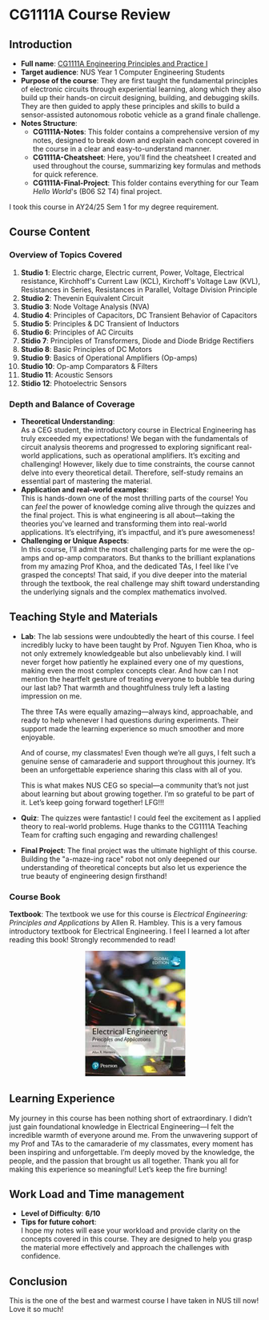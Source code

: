 # CG1111A Course Review
## Introduction
- **Full name**: [CG1111A Engineering Principles and Practice I](https://nusmods.com/courses/CG1111A/engineering-principles-and-practice-i)
- **Target audience**: NUS Year 1 Computer Engineering Students
- **Purpose of the course**: They are first taught the fundamental principles of electronic circuits through experiential learning, along which they also build up their hands-on circuit designing, building, and debugging skills. They are then guided to apply these principles and skills to build a sensor-assisted autonomous robotic vehicle as a grand finale challenge.
- **Notes Structure**:
  - **CG1111A-Notes**: This folder contains a comprehensive version of my notes, designed to break down and explain each concept covered in the course in a clear and easy-to-understand manner. 
  - **CG1111A-Cheatsheet**: Here, you'll find the cheatsheet I created and used throughout the course, summarizing key formulas and methods for quick reference.  
  - **CG1111A-Final-Project**: This folder contains everything for our Team *Hello World*'s (B06 S2 T4) final project.

I took this course in AY24/25 Sem 1 for my degree requirement.

## Course Content
### Overview of Topics Covered
1. **Studio 1**: Electric charge, Electric current, Power, Voltage, Electrical resistance, Kirchhoff's Current Law (KCL), Kirchoff's Voltage Law (KVL), Resistances in Series, Resistances in Parallel, Voltage Division Principle
2. **Studio 2**: Thevenin Equivalent Circuit
3. **Studio 3**: Node Voltage Analysis (NVA)
4. **Studio 4**: Principles of Capacitors, DC Transient Behavior of Capacitors
5. **Studio 5**: Principles & DC Transient of Inductors
6. **Studio 6**: Principles of AC Circuits
7. **Stidio 7**: Principles of Transformers, Diode and Diode Bridge Rectifiers
8. **Studio 8**: Basic Principles of DC Motors
9. **Studio 9**: Basics of Operational Amplifiers (Op-amps)
10. **Studio 10**: Op-amp Comparators & Filters
11. **Studio 11**: Acoustic Sensors
12. **Stidio 12**: Photoelectric Sensors

### Depth and Balance of Coverage
- **Theoretical Understanding**:  
  As a CEG student, the introductory course in Electrical Engineering has truly exceeded my expectations! We began with the fundamentals of circuit analysis theorems and progressed to exploring significant real-world applications, such as operational amplifiers. It’s exciting and challenging! However, likely due to time constraints, the course cannot delve into every theoretical detail. Therefore, self-study remains an essential part of mastering the material.
- **Application and real-world examples**:  
  This is hands-down one of the most thrilling parts of the course! You can *feel* the power of knowledge coming alive through the quizzes and the final project. This is what engineering is all about—taking the theories you've learned and transforming them into real-world applications. It’s electrifying, it’s impactful, and it’s pure awesomeness!
- **Challenging or Unique Aspects**:  
  In this course, I’ll admit the most challenging parts for me were the op-amps and op-amp comparators. But thanks to the brilliant explanations from my amazing Prof Khoa, and the dedicated TAs, I feel like I’ve grasped the concepts! That said, if you dive deeper into the material through the textbook, the real challenge may shift toward understanding the underlying signals and the complex mathematics involved.

## Teaching Style and Materials
- **Lab**:
  The lab sessions were undoubtedly the heart of this course. I feel incredibly lucky to have been taught by Prof. Nguyen Tien Khoa, who is not only extremely knowledgeable but also unbelievably kind. I will never forget how patiently he explained every one of my questions, making even the most complex concepts clear. And how can I not mention the heartfelt gesture of treating everyone to bubble tea during our last lab? That warmth and thoughtfulness truly left a lasting impression on me.  

  The three TAs were equally amazing—always kind, approachable, and ready to help whenever I had questions during experiments. Their support made the learning experience so much smoother and more enjoyable.  

  And of course, my classmates! Even though we’re all guys, I felt such a genuine sense of camaraderie and support throughout this journey. It’s been an unforgettable experience sharing this class with all of you.  

  This is what makes NUS CEG so special—a community that’s not just about learning but about growing together. I’m so grateful to be part of it. Let’s keep going forward together! LFG!!!
- **Quiz**: The quizzes were fantastic! I could feel the excitement as I applied theory to real-world problems. Huge thanks to the CG1111A Teaching Team for crafting such engaging and rewarding challenges!
- **Final Project**: The final project was the ultimate highlight of this course. Building the "a-maze-ing race" robot not only deepened our understanding of theoretical concepts but also let us experience the true beauty of engineering design firsthand!
### Course Book
**Textbook**: The textbook we use for this course is *Electrical Engineering: Principles and Applications* by Allen R. Hambley. This is a very famous introductory textbook for Electrical Engineering. I feel I learned a lot after reading this book! Strongly recommended to read!

<p align="center">
  <img src="./images/CG1111A_Coursebook.jpg" alt="CG1111A Coursebook" width="200">
</p>

## Learning Experience
My journey in this course has been nothing short of extraordinary. I didn’t just gain foundational knowledge in Electrical Engineering—I felt the incredible warmth of everyone around me. From the unwavering support of my Prof and TAs to the camaraderie of my classmates, every moment has been inspiring and unforgettable. I’m deeply moved by the knowledge, the people, and the passion that brought us all together. Thank you all for making this experience so meaningful! Let’s keep the fire burning!

## Work Load and Time management
- **Level of Difficulty**: **6/10**
- **Tips for future cohort**:  
  I hope my notes will ease your workload and provide clarity on the concepts covered in this course. They are designed to help you grasp the material more effectively and approach the challenges with confidence.

## Conclusion
This is the one of the best and warmest course I have taken in NUS till now! Love it so much!